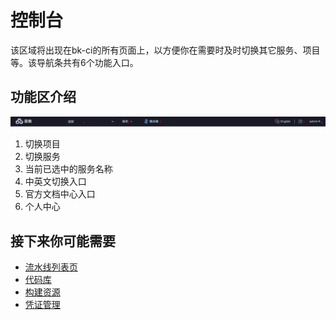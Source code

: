 # 控制台

该区域将出现在bk-ci的所有页面上，以方便你在需要时及时切换其它服务、项目等。该导航条共有6个功能入口。

## 功能区介绍

![BKCI &#x5BFC;&#x822A;&#x6761;](../.gitbook/assets/image.png)

1. 切换项目
2. 切换服务
3. 当前已选中的服务名称
4. 中英文切换入口
5. 官方文档中心入口
6. 个人中心

## 接下来你可能需要

* [流水线列表页](pipelines/pipeline-list.md)
* [代码库](repo.md)
* [构建资源](pools.md)
* [凭证管理](ticket.md)

